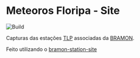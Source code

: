 # Meteoros Floripa - Site

![Build](https://github.com/Meteoros-Floripa/site/workflows/Build/badge.svg)

Capturas das estações [TLP](https://www.mrprompt.com.br) associadas da [BRAMON](https://www.bramonmeteor.org).

Feito utilizando o [bramon-station-site](https://github.com/mrprompt/bramon-station-site)
